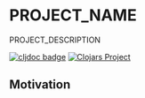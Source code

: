 # PROJECT_NAME

PROJECT_DESCRIPTION

[![cljdoc badge](https://cljdoc.org/badge/com.github.strojure/PROJECT_NAME)](https://cljdoc.org/d/com.github.strojure/PROJECT_NAME)
[![Clojars Project](https://img.shields.io/clojars/v/com.github.strojure/PROJECT_NAME.svg)](https://clojars.org/com.github.strojure/PROJECT_NAME)

## Motivation

